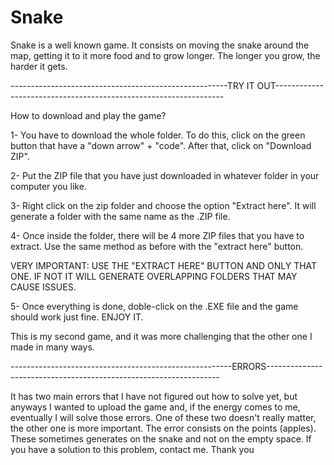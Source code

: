 # Snake

Snake is a well known game. It consists on moving the snake around the map, getting it to it more food and to grow longer. The longer you grow, the harder it gets.

------------------------------------------------------TRY IT OUT-----------------------------------------------------------------

How to download and play the game?

1- You have to download the whole folder. To do this, click on the green button that have a "down arrow" + "code". After that, click on "Download ZIP".

2- Put the ZIP file that you have just downloaded in whatever folder in your computer you like.

3- Right click on the zip folder and choose the option "Extract here". It will generate a folder with the same name as the .ZIP file.

4- Once inside the folder, there will be 4 more ZIP files that you have to extract. Use the same method as before with the "extract here" button.

VERY IMPORTANT: USE THE "EXTRACT HERE" BUTTON AND ONLY THAT ONE. IF NOT IT WILL GENERATE OVERLAPPING FOLDERS THAT MAY CAUSE ISSUES.

5- Once everything is done, doble-click on the .EXE file and the game should work just fine. ENJOY IT.

This is my second game, and it was more challenging that the other one I made in many ways.

-------------------------------------------------------ERRORS------------------------------------------------------------------

It has two main errors that I have not figured out how to solve yet, but anyways I wanted to upload the game and, if the energy comes to me, eventually I will solve those errors.
One of these two doesn't really matter, the other one is more important. The error consists on the points (apples). These sometimes generates on the snake and not on the empty space. If you have a solution to this problem, contact me. Thank you

